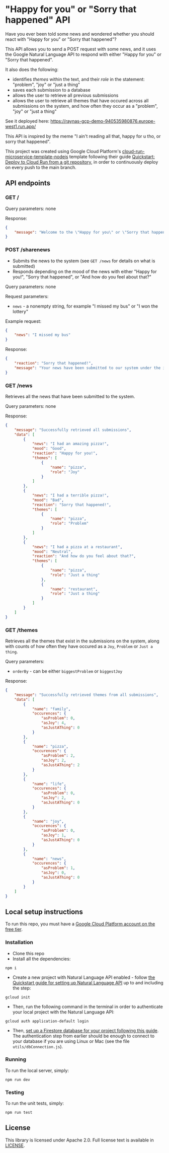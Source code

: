 # "Happy for you" or "Sorry that happened" API
Have you ever been told some news and wondered whether you should react with "Happy for you" or "Sorry that happened"?

This API allows you to send a POST request with some news, and it uses the Google Natural Language API to respond with either "Happy for you" or "Sorry that happened".

It also does the following:
- identifies _themes_ within the text, and their _role_ in the statement: "problem", "joy" or "just a thing"
- saves each submission to a database
- allows the user to retrieve all previous submissions
- allows the user to retrieve all themes that have occured across all submissions on the system, and how often they occur as a "problem", "joy" or "just a thing"

See it deployed here: https://raynas-gcp-demo-940535980876.europe-west1.run.app/

This API is inspired by the meme "I ain't reading all that, happy for u tho, or sorry that happened".

This project was created using Google Cloud Platform's [cloud-run-microservice-template-nodejs](https://github.com/GoogleCloudPlatform/cloud-run-microservice-template-nodejs) template following their guide [Quickstart: Deploy to Cloud Run from a git repository](https://cloud.google.com/run/docs/quickstarts/deploy-continuously), in order to continuously deploy on every push to the main branch.

## API endpoints

### GET /

Query parameters: none

Response:

```json
{
    "message": "Welcome to the \"Happy for you\" or \"Sorry that happened\" API! Feel free to share your happy or sad news using the POST /sharenews endpoint under the JSON property \"news\"."
}
```

### POST /sharenews
- Submits the news to the system (see `GET /news` for details on what is submitted)
- Responds depending on the mood of the news with either "Happy for you!", "Sorry that happened", or "And how do you feel about that?"

Query parameters: none

Request parameters:
- `news` - a nonempty string, for example "I missed my bus" or "I won the lottery"

Example request:
```json
{
    "news": "I missed my bus"
}
```

Response:
```json
{
    "reaction": "Sorry that happened!",
    "message": "Your news have been submitted to our system under the id KsR0GtX6B8mLkbOFWp3Y"
}
```

### GET /news
Retrieves all the news that have been submitted to the system.

Query parameters: none

Response:
```json
{
    "message": "Successfully retrieved all submissions",
    "data": [
        {
            "news": "I had an amazing pizza!",
            "mood": "Good",
            "reaction": "Happy for you!",
            "themes": [
                {
                    "name": "pizza",
                    "role": "Joy"
                }
            ]
        },
        {
            "news": "I had a terrible pizza!",
            "mood": "Bad",
            "reaction": "Sorry that happened!",
            "themes": [
                {
                    "name": "pizza",
                    "role": "Problem"
                }
            ]
        },
        {
            "news": "I had a pizza at a restaurant",
            "mood": "Neutral",
            "reaction": "And how do you feel about that?",
            "themes": [
                {
                    "name": "pizza",
                    "role": "Just a thing"
                },
                {
                    "name": "restaurant",
                    "role": "Just a thing"
                }
            ]
        }
    ]
}
```

### GET /themes
Retrieves all the themes that exist in the submissions on the system, along with counts of how often they have occured as a `Joy`, `Problem` or `Just a thing`.

Query parameters: 
 - `orderBy` - can be either `biggestProblem` or `biggestJoy`

Response:
```json
{
    "message": "Successfully retrieved themes from all submissions",
    "data": [
        {
            "name": "family",
            "occurences": {
                "asProblem": 0,
                "asJoy": 4,
                "asJustAThing": 0
            }
        },
        {
            "name": "pizza",
            "occurences": {
                "asProblem": 2,
                "asJoy": 2,
                "asJustAThing": 2
            }
        },
        {
            "name": "life",
            "occurences": {
                "asProblem": 0,
                "asJoy": 2,
                "asJustAThing": 0
            }
        },
        {
            "name": "joy",
            "occurences": {
                "asProblem": 0,
                "asJoy": 1,
                "asJustAThing": 0
            }
        },
        {
            "name": "news",
            "occurences": {
                "asProblem": 1,
                "asJoy": 0,
                "asJustAThing": 0
            }
        }
    ]
}
```

## Local setup instructions

To run this repo, you must have a [Google Cloud Platform account on the free tier](https://cloud.google.com/free).

### Installation

- Clone this repo
- Install all the dependencies:
```
npm i
```
- Create a new project with Natural Language API enabled - follow [the Quickstart guide for setting up Natural Language API](https://cloud.google.com/natural-language/docs/setup) up to and including the step:
```
gcloud init
```
- Then, run the following command in the terminal in order to authenticate your local project with the Natural Language API:
```
gcloud auth application-default login
```
- Then, [set up a Firestore database for your project following this guide](https://cloud.google.com/firestore/docs/create-database-server-client-library). The authentication step from earlier should be enough to connect to your database if you are using Linux or Mac (see the file `utils/dbConnection.js`). 

### Running
To run the local server, simply:
```
npm run dev
```

### Testing
To run the unit tests, simply:
```
npm run test
```

## License

This library is licensed under Apache 2.0. Full license text is available in [LICENSE](LICENSE).

